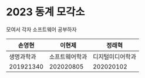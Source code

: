 # 2023 동계 모각소
모여서 각자 소프트웨어 공부하자

|손영현|이현제|정래혁|
|---|---|---|
|생명과학과|소프트웨어학과|디지털미디어학과|
|201921340|202020805|202020102|
